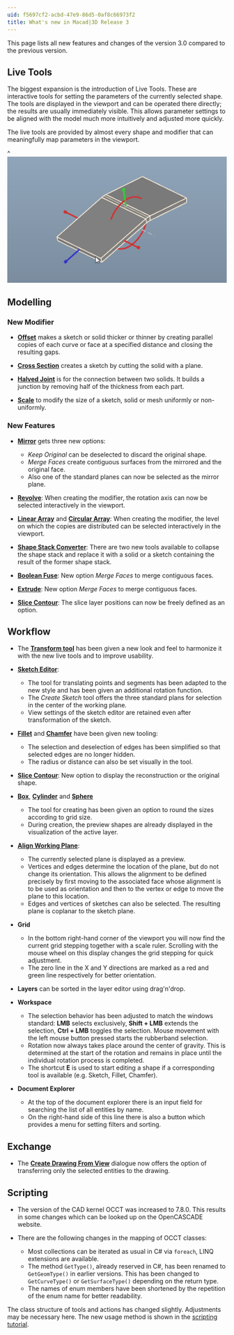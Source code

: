 ```yaml
---
uid: f5697cf2-acbd-47e9-86d5-0af8c66973f2
title: What's new in Macad|3D Release 3
---
```

This page lists all new features and changes of the version 3.0 compared to the previous version.

## Live Tools

The biggest expansion is the introduction of Live Tools. These are interactive tools for setting the parameters of the currently selected shape. The tools are displayed in the viewport and can be operated there directly; the results are usually immediately visible. This allows parameter settings to be aligned with the model much more intuitively and adjusted more quickly.

The live tools are provided by almost every shape and modifier that can meaningfully map parameters in the viewport.

^![_Live Tool_ of _Flange Sheet_ in action](LiveToolsDemo.apng)

## Modelling

### New Modifier

* **[Offset](xref:af5f6317-5201-4c55-b56d-da368f359324)** makes a sketch or solid thicker or thinner by creating parallel copies of each curve or face at a specified distance and closing the resulting gaps.

* **[Cross Section](xref:86065e4d-c0fc-46e2-aae4-4b385fb47409)** creates a sketch by cutting the solid with a plane.

* **[Halved Joint](xref:ee35e475-eb9c-4871-9da8-e04e53faef6a)** is for the connection between two solids. It builds a junction by removing half of the thickness from each part.

* **[Scale](xref:5974b87b-8ce2-4454-b400-377b936650bb)** to modify the size of a sketch, solid or mesh uniformly or non-uniformly.

### New Features

* **[Mirror](xref:6578fa5e-7536-4df2-96fc-18a31a4cee9c)** gets three new options: 
    - _Keep Original_ can be deselected to discard the original shape. 
    - _Merge Faces_ create contiguous surfaces from the mirrored and the original face.     
    - Also one of the standard planes can now be selected as the mirror plane.

* **[Revolve](xref:74c0aab4-7847-4dcb-83e9-6ed639f4591c)**:  When creating the modifier, the rotation axis can now be selected interactively in the viewport.

* **[Linear Array](xref:c867c6ad-f4ce-432b-a097-99596e31fea1)** and **[Circular Array](xref:07407809-3236-4469-ad99-526aab13b6e7)**: When creating the modifier, the level on which the copies are distributed can be selected interactively in the viewport.

* **[Shape Stack Converter](xref:e0d6ed71-f1fa-481b-94b4-c7f76591b1b4#shape-stack-converter)**: There are two new tools available to collapse the shape stack and replace it with a solid or a sketch containing the result of the former shape stack.

* **[Boolean Fuse](xref:dff138bf-06a6-485c-a94d-890ef71a1372)**: New option _Merge Faces_ to merge contiguous faces. 

* **[Extrude](xref:240a3c08-f9a0-4e31-88e0-7b034c1d9f9d)**: New option _Merge Faces_ to merge contiguous faces. 

* **[Slice Contour](xref:0c834add-faf4-48f0-a8c3-e6dce411774c#cut-plan-slice-contour)**: The slice layer positions can now be freely defined as an option.

## Workflow

* The **[Transform tool](xref:e0d6ed71-f1fa-481b-94b4-c7f76591b1b4#transform)** has been given a new look and feel to harmonize it with the new live tools and to improve usability.

* **[Sketch Editor](xref:0dc12d15-5450-460c-909b-f25ed1cf4b7e#sketch-editor)**: 
    - The tool for translating points and segments has been adapted to the new style and has been given an additional rotation function.
    - The _Create Sketch_ tool offers the three standard plans for selection in the center of the working plane.
    - View settings of the sketch editor are retained even after transformation of the sketch.

* **[Fillet](xref:9b151212-b7f3-43ab-ad5a-bb03c8c8b083)** and **[Chamfer](xref:28fda54f-4380-45f4-b55e-23093b6dc6de)** have been given new tooling: 
    - The selection and deselection of edges has been simplified so that selected edges are no longer hidden.
    - The radius or distance can also be set visually in the tool.

* **[Slice Contour](xref:0c834add-faf4-48f0-a8c3-e6dce411774c#cut-plan-slice-contour)**: New option to display the reconstruction or the original shape.

* **[Box](xref:5da4906e-c86b-4f91-8b30-f5163e152d0e)**, **[Cylinder](xref:5da4906e-c86b-4f91-8b30-f5163e152d1e)** and **[Sphere](xref:eecb316b-a4da-441b-b9a6-3fadf9275889)**
    - The tool for creating has been given an option to round the sizes according to grid size.
    - During creation, the preview shapes are already displayed in the visualization of the active layer.

* **[Align Working Plane](xref:e0d6ed71-f1fa-481b-94b4-c7f76591b1b4#working-plane)**:
    - The currently selected plane is displayed as a preview.
    - Vertices and edges determine the location of the plane, but do not change its orientation. This allows the alignment to be defined precisely by first moving to the associated face whose alignment is to be used as orientation and then to the vertex or edge to move the plane to this location.
    - Edges and vertices of sketches can also be selected. The resulting plane is coplanar to the sketch plane.

* **Grid**
    - In the bottom right-hand corner of the viewport you will now find the current grid stepping together with a scale ruler. Scrolling with the mouse wheel on this display changes the grid stepping for quick adjustment.
    - The zero line in the X and Y directions are marked as a red and green line respectively for better orientation.

* **Layers** can be sorted in the layer editor using drag'n'drop.

* **Workspace**
    - The selection behavior has been adjusted to match the windows standard: __LMB__ selects exclusively, __Shift + LMB__ extends the selection, __Ctrl + LMB__ toggles the selection. Mouse movement with the left mouse button pressed starts the rubberband selection.
    - Rotation now always takes place around the center of gravity. This is determined at the start of the rotation and remains in place until the individual rotation process is completed.
    - The shortcut __E__ is used to start editing a shape if a corresponding tool is available (e.g. Sketch, Fillet, Chamfer).

* **Document Explorer**
    - At the top of the document explorer there is an input field for searching the list of all entities by name.
    - On the right-hand side of this line there is also a button which provides a menu for setting filters and sorting.

## Exchange

* The **[Create Drawing From View](xref:0c834add-faf4-48f0-a8c3-e6dce411774c#drawings)** dialogue now offers the option of transferring only the selected entities to the drawing.

## Scripting

* The version of the CAD kernel OCCT was increased to 7.8.0. This results in some changes which can be looked up on the OpenCASCADE website.

* There are the following changes in the mapping of OCCT classes:
    - Most collections can be iterated as usual in C# via `foreach`, LINQ extensions are available.
    - The method `GetType()`, already reserved in C#, has been renamed to `GetGeomType()` in earlier versions. This has been changed to `GetCurveType()` or `GetSurfaceType()` depending on the return type.
    - The names of enum members have been shortened by the repetition of the enum name for better readability.

The class structure of tools and actions has changed slightly. Adjustments may be necessary here. The new usage method is shown in the [scripting tutorial](xref:8bd40f7f-0687-46fe-ba84-2faf6bc91571).

